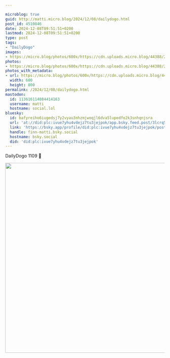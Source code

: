 ```yaml
---

microblog: true
guid: http://matti.micro.blog/2024/12/08/dailydogo.html
post_id: 4510846
date: 2024-12-08T09:51:51+0200
lastmod: 2024-12-08T09:51:51+0200
type: post
tags:
- "DailyDogo"
images:
- https://micro.blog/photos/600x/https://cdn.uploads.micro.blog/44388/2024/c8313a142fd848489e091133dcd35c55.jpg
photos:
- https://micro.blog/photos/600x/https://cdn.uploads.micro.blog/44388/2024/c8313a142fd848489e091133dcd35c55.jpg
photos_with_metadata:
- url: https://micro.blog/photos/600x/https://cdn.uploads.micro.blog/44388/2024/c8313a142fd848489e091133dcd35c55.jpg
  width: 600
  height: 800
permalink: /2024/12/08/dailydogo.html
mastodon:
  id: 113616114884414163
  username: matti
  hostname: social.lol
bluesky:
  id: bafyreiho6iugedsj7y2vyau3nhzmjwoqjl6dva5lupedfo2k3snhqnjsra
  url: 'at://did:plc:ivue7yhu4vdejz7tu3jejpok/app.bsky.feed.post/3lcrq5dnu7a2l'
  link: 'https://bsky.app/profile/did:plc:ivue7yhu4vdejz7tu3jejpok/post/3lcrq5dnu7a2l'
  handle: finn-matti.bsky.social
  hostname: bsky.social
  did: 'did:plc:ivue7yhu4vdejz7tu3jejpok'
---
```

DailyDogo 1109 🐶

<img src="/media/uploads/2024/c8313a142fd848489e091133dcd35c55.jpg" width="600" alt="" />
